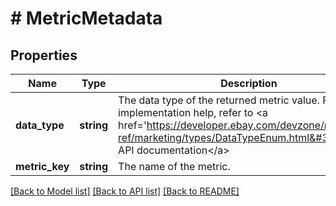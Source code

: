 # # MetricMetadata

## Properties

Name | Type | Description | Notes
------------ | ------------- | ------------- | -------------
**data_type** | **string** | The data type of the returned metric value. For implementation help, refer to &lt;a href&#x3D;&#39;https://developer.ebay.com/devzone/rest/api-ref/marketing/types/DataTypeEnum.html&#39;&gt;eBay API documentation&lt;/a&gt; | [optional] 
**metric_key** | **string** | The name of the metric. | [optional] 

[[Back to Model list]](../../README.md#documentation-for-models) [[Back to API list]](../../README.md#documentation-for-api-endpoints) [[Back to README]](../../README.md)


